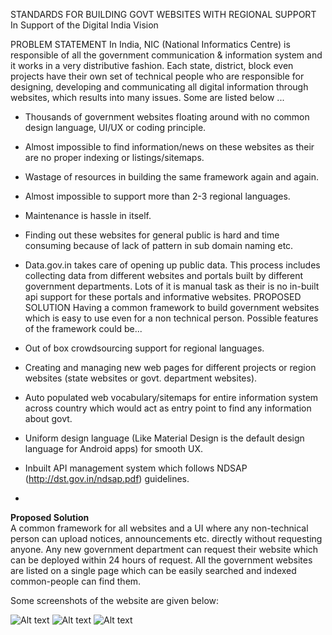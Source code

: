 STANDARDS FOR BUILDING GOVT WEBSITES WITH REGIONAL SUPPORT
In Support of the Digital India Vision

PROBLEM STATEMENT
In India, NIC (National Informatics Centre) is responsible of all the government communication & information system and it works in a very distributive fashion. Each state, district, block even projects have their own set of technical people who are responsible for designing, developing and communicating all digital information through websites, which results into many issues. Some are listed below ...

- Thousands of government websites floating around with no common design language, UI/UX or coding principle.
- Almost impossible to find information/news on these websites as their are no proper indexing or listings/sitemaps.
- Wastage of resources in building the same framework again and again.
- Almost impossible to support more than 2-3 regional languages.
- Maintenance is hassle in itself.
- Finding out these websites for general public is hard and time consuming because of lack of pattern in sub domain naming etc.
- Data.gov.in takes care of opening up public data. This process includes collecting data from different websites and portals built by different government departments. Lots of it is manual task as their is no in-built api support for these portals and informative websites.
PROPOSED SOLUTION
Having a common framework to build government websites which is easy to use even for a non technical person. Possible features of the framework could be...

- Out of box crowdsourcing support for regional languages.
- Creating and managing new web pages for different projects or region websites (state websites or govt. department websites).
- Auto populated web vocabulary/sitemaps for entire information system across country which would act as entry point to find any information about govt.
- Uniform design language (Like Material Design is the default design language for Android apps) for smooth UX.
- Inbuilt API management system which follows NDSAP (http://dst.gov.in/ndsap.pdf) guidelines.
- 
<strong>Proposed Solution</strong><br/>
A common framework for all websites and a UI where any non-technical person can upload notices, announcements etc. directly without requesting anyone. Any new government department can request their website which can be deployed within 24 hours of request. All the government websites are listed on a single page which can be easily searched and indexed common-people can find them.

Some screenshots of the website are given below:

![Alt text](/../master/public/uploads/image1.png?raw=true "Main Page")
![Alt text](/../master/public/uploads/image2.png?raw=true "Main Page")
![Alt text](/../master/public/uploads/web.png?raw=true "Main Page")
